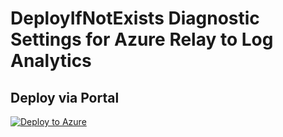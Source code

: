 # DeployIfNotExists Diagnostic Settings for Azure Relay to Log Analytics


## Deploy via Portal

[![Deploy to Azure](http://azuredeploy.net/deploybutton.png)](https://portal.azure.com/#blade/Microsoft_Azure_Policy/CreatePolicyDefinitionBlade/uri/https%3A%2F%2Fraw.githubusercontent.com%2Fsixtencyber%2FAzure-Policies%2Fmain%2FLog_Analytics%2F_Deploy_Based_On_Resource_Tag%2Frelay-namespace-to-loganalytics-bytag%2Fdeploy-diagnostic-settings-relay-to-loganalytics-bytag.json)

